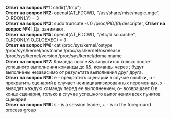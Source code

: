 **Ответ на вопрос №1:** chdir("/tmp")  
**Ответ на вопрос №2:** openat(AT_FDCWD, "/usr/share/misc/magic.mgc", O_RDONLY) = 3  
**Ответ на вопрос №3:** sudo truncate -s 0 /proc/$PID/fd/$descripter,
**Ответ на вопрос №4:** Да, занимают.  
**Ответ на вопрос №5:** openat(AT_FDCWD, "/etc/ld.so.cache", O_RDONLY|O_CLOEXEC) = 3  
**Ответ на вопрос №6:** cat /proc/sys/kernel/ostype /proc/sys/kernel/hostname /proc/sys/kernel/osrelease /proc/sys/kernel/version /proc/sys/kernel/domainname  
**Ответ на вопрос №7:** Команда после && запустится только после успешного выполнения команды до &&, команды через ; будут выполнены независимо от результата выполнения друг друга.   
**Ответ на вопрос №8:** e - прекратить сценарий в случае ошибки, u - прекратить сценарий в случает неинициализированных переменных, x - выводят каждую команду перед ее выполнением, o- возвращает 0 в конце сценария, только в случае успешного выполнения всех пунктов сценария  
**Ответ на вопрос №9:** s - is a session leader, + - is in the foreground process group

